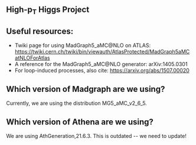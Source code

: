 
High-p<sub>T</sub> Higgs Project
-----------------

Useful resources:
--------
 - Twiki page for using MadGraph5_aMC@NLO on ATLAS: https://twiki.cern.ch/twiki/bin/viewauth/AtlasProtected/MadGraph5aMCatNLOForAtlas
 - A reference for the MadGraph5_aMC@NLO generator: arXiv:1405.0301
 - For loop-induced processes, also cite: https://arxiv.org/abs/1507.00020

Which version of Madgraph are we using?
--------

Currently, we are using the distribution MG5_aMC_v2_6_5.

Which version of Athena are we using?
--------
We are using AthGeneration,21.6.3. This is outdated -- we need to update!



